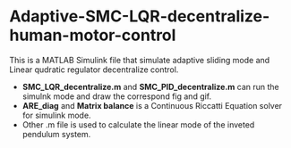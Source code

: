 # Adaptive-SMC-LQR-decentralize-human-motor-control
This is a MATLAB Simulink file that simulate adaptive sliding mode and Linear qudratic regulator decentralize control.<br>
* **SMC_LQR_decentralize.m** and **SMC_PID_decentralize.m** can run the simulnk mode and draw the correspond fig and gif. <br>     
* **ARE_diag** and **Matrix balance** is a Continuous Riccatti Equation solver for simulink mode. <br>
* Other .m file is used to calculate the linear mode of the inveted pendulum system. <br>
